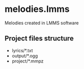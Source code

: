 # melodies.lmms
Melodies created in LMMS software

## Project files structure

* lyrics/*.txt
* output/*.ogg
* project/*.mmpz
